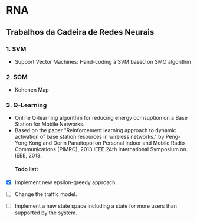 # RNA
## Trabalhos da Cadeira de Redes Neurais
### 1. SVM
  * Support Vector Machines:
  Hand-coding a SVM based on SMO algorithm
### 2. SOM
  * Kohonen Map
### 3. Q-Learning
  * Online Q-learning algorithm for reducing energy comsuption on a Base Station for Mobile Networks.
  * Based on the paper "Reinforcement learning approach to dynamic activation of base station resources in wireless networks." by Peng-Yong Kong and Dorin Panaitopol on Personal Indoor and Mobile Radio Communications (PIMRC), 2013 IEEE 24th International Symposium on. IEEE, 2013.
     #### Todo list:
  - [x] Implement new epsilon-greedy approach.
  - [ ] Change the traffic model.
  - [ ] Implement a new state space including a state for more users than supported by the system.
  
